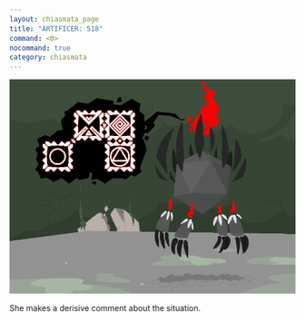 ```yaml
---
layout: chiasmata_page
title: "ARTIFICER: 518"
command: <Θ>
nocommand: true
category: chiasmata
---
```


![518](/chiasmata/images/narrative/516.png)

She makes a derisive comment about the situation.